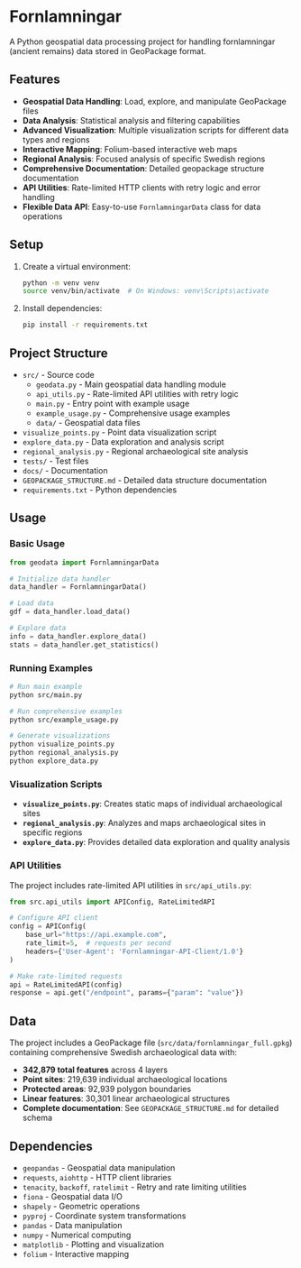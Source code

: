 # Fornlamningar

A Python geospatial data processing project for handling fornlamningar (ancient remains) data stored in GeoPackage format.

## Features

- **Geospatial Data Handling**: Load, explore, and manipulate GeoPackage files
- **Data Analysis**: Statistical analysis and filtering capabilities
- **Advanced Visualization**: Multiple visualization scripts for different data types and regions
- **Interactive Mapping**: Folium-based interactive web maps
- **Regional Analysis**: Focused analysis of specific Swedish regions
- **Comprehensive Documentation**: Detailed geopackage structure documentation
- **API Utilities**: Rate-limited HTTP clients with retry logic and error handling
- **Flexible Data API**: Easy-to-use `FornlamningarData` class for data operations

## Setup

1. Create a virtual environment:
   ```bash
   python -m venv venv
   source venv/bin/activate  # On Windows: venv\Scripts\activate
   ```

2. Install dependencies:
   ```bash
   pip install -r requirements.txt
   ```

## Project Structure

- `src/` - Source code
  - `geodata.py` - Main geospatial data handling module
  - `api_utils.py` - Rate-limited API utilities with retry logic
  - `main.py` - Entry point with example usage
  - `example_usage.py` - Comprehensive usage examples
  - `data/` - Geospatial data files
- `visualize_points.py` - Point data visualization script
- `explore_data.py` - Data exploration and analysis script
- `regional_analysis.py` - Regional archaeological site analysis
- `tests/` - Test files
- `docs/` - Documentation
- `GEOPACKAGE_STRUCTURE.md` - Detailed data structure documentation
- `requirements.txt` - Python dependencies

## Usage

### Basic Usage

```python
from geodata import FornlamningarData

# Initialize data handler
data_handler = FornlamningarData()

# Load data
gdf = data_handler.load_data()

# Explore data
info = data_handler.explore_data()
stats = data_handler.get_statistics()
```

### Running Examples

```bash
# Run main example
python src/main.py

# Run comprehensive examples
python src/example_usage.py

# Generate visualizations
python visualize_points.py
python regional_analysis.py
python explore_data.py
```

### Visualization Scripts

- **`visualize_points.py`**: Creates static maps of individual archaeological sites
- **`regional_analysis.py`**: Analyzes and maps archaeological sites in specific regions
- **`explore_data.py`**: Provides detailed data exploration and quality analysis

### API Utilities

The project includes rate-limited API utilities in `src/api_utils.py`:

```python
from src.api_utils import APIConfig, RateLimitedAPI

# Configure API client
config = APIConfig(
    base_url="https://api.example.com",
    rate_limit=5,  # requests per second
    headers={'User-Agent': 'Fornlamningar-API-Client/1.0'}
)

# Make rate-limited requests
api = RateLimitedAPI(config)
response = api.get("/endpoint", params={"param": "value"})
```

## Data

The project includes a GeoPackage file (`src/data/fornlamningar_full.gpkg`) containing comprehensive Swedish archaeological data with:

- **342,879 total features** across 4 layers
- **Point sites**: 219,639 individual archaeological locations
- **Protected areas**: 92,939 polygon boundaries
- **Linear features**: 30,301 linear archaeological structures
- **Complete documentation**: See `GEOPACKAGE_STRUCTURE.md` for detailed schema

## Dependencies

- `geopandas` - Geospatial data manipulation
- `requests`, `aiohttp` - HTTP client libraries
- `tenacity`, `backoff`, `ratelimit` - Retry and rate limiting utilities
- `fiona` - Geospatial data I/O
- `shapely` - Geometric operations
- `pyproj` - Coordinate system transformations
- `pandas` - Data manipulation
- `numpy` - Numerical computing
- `matplotlib` - Plotting and visualization
- `folium` - Interactive mapping
